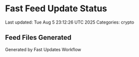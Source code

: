 # Fast Feed Update Status
Last updated: Tue Aug  5 23:12:26 UTC 2025
Categories: crypto

## Feed Files Generated

Generated by Fast Updates Workflow
